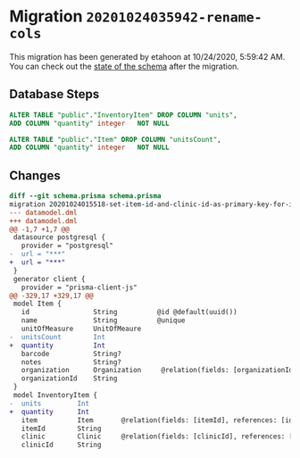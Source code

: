# Migration `20201024035942-rename-cols`

This migration has been generated by etahoon at 10/24/2020, 5:59:42 AM.
You can check out the [state of the schema](./schema.prisma) after the migration.

## Database Steps

```sql
ALTER TABLE "public"."InventoryItem" DROP COLUMN "units",
ADD COLUMN "quantity" integer   NOT NULL 

ALTER TABLE "public"."Item" DROP COLUMN "unitsCount",
ADD COLUMN "quantity" integer   NOT NULL 
```

## Changes

```diff
diff --git schema.prisma schema.prisma
migration 20201024015518-set-item-id-and-clinic-id-as-primary-key-for-inventory-item..20201024035942-rename-cols
--- datamodel.dml
+++ datamodel.dml
@@ -1,7 +1,7 @@
 datasource postgresql {
   provider = "postgresql"
-  url = "***"
+  url = "***"
 }
 generator client {
   provider = "prisma-client-js"
@@ -329,17 +329,17 @@
 model Item {
   id                String          @id @default(uuid())
   name              String          @unique
   unitOfMeasure     UnitOfMeaure   
-  unitsCount        Int
+  quantity          Int
   barcode           String?
   notes             String?
   organization      Organization     @relation(fields: [organizationId], references: [id])
   organizationId    String
 }
 model InventoryItem {
-  units         Int
+  quantity      Int
   item          Item       @relation(fields: [itemId], references: [id])
   itemId        String
   clinic        Clinic     @relation(fields: [clinicId], references: [id])
   clinicId      String
```


